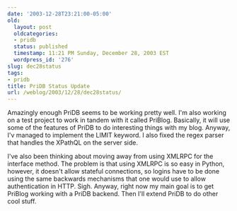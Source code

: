 ```yaml
---
date: '2003-12-28T23:21:00-05:00'
old:
  layout: post
  oldcategories:
  - pridb
  status: published
  timestamp: 11:21 PM Sunday, December 28, 2003 EST
  wordpress_id: '276'
slug: dec28status
tags:
- pridb
title: PriDB Status Update
url: /weblog/2003/12/28/dec28status/
---
```


Amazingly enough PriDB seems to be working pretty well.  I'm also working on a test project to work in tandem with it called
PriBlog.  Basically, it will use some of the features of PriDB to do interesting things with my blog.  Anyway, I'v managed to
implement the LIMIT keyword.  I also fixed the regex parser that handles the XPathQL on the server
side.






I've also been thinking about moving away from using XMLRPC for the interface method.  The problem is that using XMLRPC is
so easy in Python, however, it doesn't allow stateful connections, so logins have to be done using the same backwards
mechanisms that one would use to allow authentication in HTTP.  Sigh.   Anyway, right now my main goal is to get PriBlog
working with a PriDB backend.  Then I'll extend PriDB to do other cool stuff.
